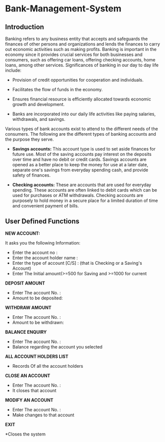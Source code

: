 # Bank-Management-System

<h2>  Introduction </h2>

Banking refers to any business entity that accepts and safeguards the finances of other persons and organizations and lends the finances to carry out economic activities such as making profits. Banking is important in the economy since it provides crucial services for both businesses and consumers, such as offering car loans, offering checking accounts, home loans, among other services. Significances of banking in our day to day life include:

* Provision of credit opportunities for cooperation and individuals.

* Facilitates the flow of funds in the economy.

* Ensures financial resource is efficiently allocated towards economic growth and development.

* Banks are incorporated into our daily life activities like paying salaries, withdrawals, and savings.

Various types of bank accounts exist to attend to the different needs of the consumers. The following are the different types of banking accounts and the purpose they serve.

* **Savings accounts:** This account type is used to set aside finances for future use. Most of the saving accounts pay interest on the deposits over time and have no debit or credit cards. Savings accounts are opened as a better place to keep the money for use at a later date, separate one's savings from everyday spending cash, and provide safety of finances.

* **Checking accounts:** These are accounts that are used for everyday spending. These accounts are often linked to debit cards which can be used for purchases or ATM withdrawals. Checking accounts are purposely to hold money in a secure place for a limited duration of time and convenient payment of bills.

<h2> User Defined Functions </h2>

**NEW ACCOUNT:**

It asks you the following Information:

* Enter the account no :
* Enter the account holder name :
* Enter the type of account [C/S] :    (that is Checking or a Saving's Account)
* Enter The Initial amount(>=500 for Saving and >=1000 for current

**DEPOSIT AMOUNT**

* Enter The account No. :
* Amount to be deposited:

**WITHDRAW AMOUNT**

* Enter The account No. :
* Amount to be withdrawn:

**BALANCE ENQUIRY**

* Enter The account No. :
* Balance regarding the account you selected

**ALL ACCOUNT HOLDERS LIST**

* Records Of all the account holders

**CLOSE AN ACCOUNT**

* Enter The account No. :
* It closes that account

**MODIFY AN ACCOUNT**
* Enter The account No. :
* Make changes to that account
     
**EXIT**

*Closes the system
    
        

